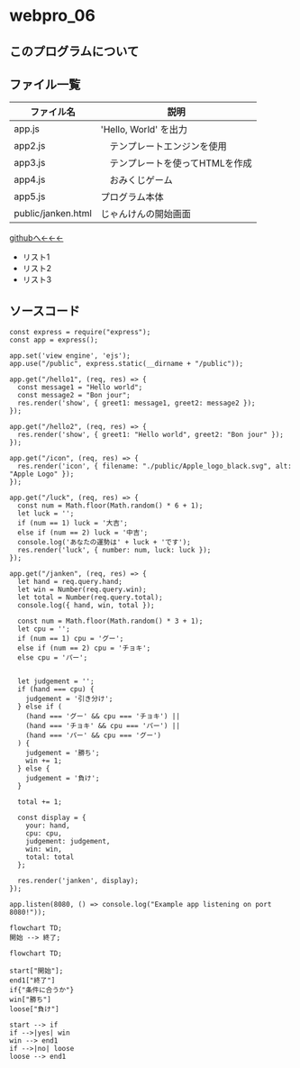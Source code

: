 # webpro_06

## このプログラムについて

## ファイル一覧
ファイル名 | 説明
-|-
app.js  | 'Hello, World' を出力
app2.js |　テンプレートエンジンを使用
app3.js |　テンプレートを使ってHTMLを作成
app4.js |　おみくじゲーム
app5.js | プログラム本体
public/janken.html | じゃんけんの開始画面


[githubへ←←←](https://github.com/watanabe10GOD/webpro_06/blob/main/app5.js)

- リスト1
- リスト2
- リスト3

## ソースコード
```
const express = require("express");
const app = express();

app.set('view engine', 'ejs');
app.use("/public", express.static(__dirname + "/public"));

app.get("/hello1", (req, res) => {
  const message1 = "Hello world";
  const message2 = "Bon jour";
  res.render('show', { greet1: message1, greet2: message2 });
});

app.get("/hello2", (req, res) => {
  res.render('show', { greet1: "Hello world", greet2: "Bon jour" });
});

app.get("/icon", (req, res) => {
  res.render('icon', { filename: "./public/Apple_logo_black.svg", alt: "Apple Logo" });
});

app.get("/luck", (req, res) => {
  const num = Math.floor(Math.random() * 6 + 1);
  let luck = '';
  if (num == 1) luck = '大吉';
  else if (num == 2) luck = '中吉';
  console.log('あなたの運勢は' + luck + 'です');
  res.render('luck', { number: num, luck: luck });
});

app.get("/janken", (req, res) => {
  let hand = req.query.hand;
  let win = Number(req.query.win);
  let total = Number(req.query.total);
  console.log({ hand, win, total });
  
  const num = Math.floor(Math.random() * 3 + 1);
  let cpu = '';
  if (num == 1) cpu = 'グー';
  else if (num == 2) cpu = 'チョキ';
  else cpu = 'パー';


  let judgement = '';
  if (hand === cpu) {
    judgement = '引き分け';
  } else if (
    (hand === 'グー' && cpu === 'チョキ') ||
    (hand === 'チョキ' && cpu === 'パー') ||
    (hand === 'パー' && cpu === 'グー')
  ) {
    judgement = '勝ち';
    win += 1;
  } else {
    judgement = '負け';
  }
  
  total += 1;

  const display = {
    your: hand,
    cpu: cpu,
    judgement: judgement,
    win: win,
    total: total
  };
  
  res.render('janken', display);
});

app.listen(8080, () => console.log("Example app listening on port 8080!"));
```
```mermaid
flowchart TD;
開始 --> 終了;
```

```mermaid
flowchart TD;

start["開始"];
end1["終了"]
if{"条件に合うか"}
win["勝ち"]
loose["負け"]

start --> if
if -->|yes| win
win --> end1
if -->|no| loose
loose --> end1
```